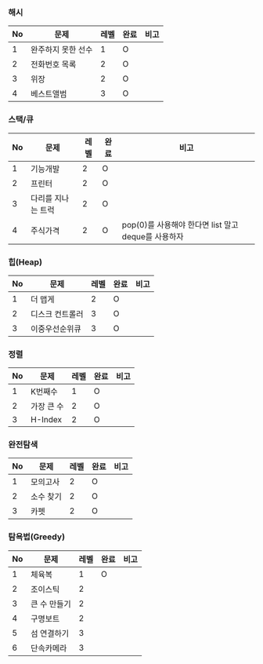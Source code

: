 ### 해시
No | 문제 | 레벨 | 완료 | 비고
---|---|---|---|---
1 | 완주하지 못한 선수 | 1 | O | 
2 | 전화번호 목록 | 2 | O |
3 | 위장 | 2 | O | 
4 | 베스트앨범 | 3 | O |

### 스택/큐
No | 문제 | 레벨 | 완료 | 비고
---|---|---|---|---
1 | 기능개발 | 2 | O | 
2 | 프린터 | 2 | O |
3 | 다리를 지나는 트럭 | 2 | O | 
4 | 주식가격 | 2 | O | pop(0)를 사용해야 한다면 list 말고 deque를 사용하자

### 힙(Heap)
No | 문제 | 레벨 | 완료 | 비고
---|---|---|---|---
1 | 더 맵게 | 2 | O | 
2 | 디스크 컨트롤러 | 3 | O |
3 | 이중우선순위큐 | 3 | O | 

### 정렬
No | 문제 | 레벨 | 완료 | 비고
---|---|---|---|---
1 | K번째수 | 1 | O | 
2 | 가장 큰 수 | 2 | O |
3 | H-Index | 2 | O | 

### 완전탐색
No | 문제 | 레벨 | 완료 | 비고
---|---|---|---|---
1 | 모의고사 | 2 | O | 
2 | 소수 찾기 | 2 | O |
3 | 카펫 | 2 | O | 

### 탐욕법(Greedy)
No | 문제 | 레벨 | 완료 | 비고
---|---|---|---|---
1 | 체육복 | 1 | O | 
2 | 조이스틱 | 2 |  |
3 | 큰 수 만들기 | 2 |  | 
4 | 구명보트 | 2 |  | 
5 | 섬 연결하기 | 3 |  |
6 | 단속카메라 | 3 |  | 